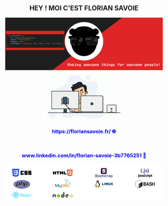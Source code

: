 <div align="center">
    <h2>HEY ! MOI C'EST FLORIAN SAVOIE</h2>   

</div>
<img src="https://github.com/florian-savoie/florian-savoie/blob/main/img/header.svg" alt="Cover">    

<div align="center">
    <img src="https://github.com/florian-savoie/florian-savoie/blob/main/img/programmer.gif" alt="programmer" width="50%">
</div>
<div align="center">
         <h3 style="color: blue;"> https://floriansavoie.fr/ 🌐</h3>
        <br>
        <h3 style="color: blue;"> www.linkedin.com/in/florian-savoie-3b7765251 💼</h3>
       
</div>
<div align="center">   
    <img src="https://github.com/florian-savoie/florian-savoie/blob/main/img/competences.png" alt="Competences">    
</div>